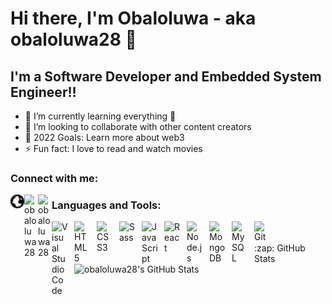 # Hi there, I'm Obaloluwa - aka obaloluwa28 👋

## I'm a Software Developer and Embedded System Engineer!!

- 🌱 I’m currently learning everything 🤣
- 👯 I’m looking to collaborate with other content creators
- 🥅 2022 Goals: Learn more about web3
- ⚡ Fun fact: I love to read and watch movies

### Connect with me:

[<img align="left" alt="obaloluwa28" width="22px" src="https://raw.githubusercontent.com/iconic/open-iconic/master/svg/globe.svg" />][website]

[<img align="left" alt="obaloluwa28" width="22px" src="https://cdn.jsdelivr.net/npm/simple-icons@v3/icons/twitter.svg" />][twitter]

[<img align="left" alt="obaloluwa28" width="22px" src="https://cdn.jsdelivr.net/npm/simple-icons@v3/icons/linkedin.svg" />][linkedln]

### Languages and Tools:

<img align="left" alt="Visual Studio Code" width="26px" src="https://cdn.jsdelivr.net/gh/devicons/devicon/icons/vscode/vscode-original.svg" style="padding-right:10px;" />
<img align="left" alt="HTML5" width="26px" src="https://cdn.jsdelivr.net/gh/devicons/devicon/icons/html5/html5-original.svg" style="padding-right:10px;" />
<img align="left" alt="CSS3" width="26px" src="https://cdn.jsdelivr.net/gh/devicons/devicon/icons/css3/css3-original.svg" style="padding-right:10px;" />
<img align="left" alt="Sass" width="26px" src="https://cdn.jsdelivr.net/gh/devicons/devicon/icons/sass/sass-original.svg" style="padding-right:10px;" />
<img align="left" alt="JavaScript" width="26px" src="https://cdn.jsdelivr.net/gh/devicons/devicon/icons/javascript/javascript-original.svg" style="padding-right:10px;" />
<img align="left" alt="React" width="26px" src="https://cdn.jsdelivr.net/gh/devicons/devicon/icons/react/react-original.svg" style="padding-right:10px;" />
<img align="left" alt="Node.js" width="26px" src="https://cdn.jsdelivr.net/gh/devicons/devicon/icons/nodejs/nodejs-original.svg" style="padding-right:10px;" />
<img align="left" alt="MongoDB" width="26px" src="https://cdn.jsdelivr.net/gh/devicons/devicon/icons/mongodb/mongodb-original.svg" style="padding-right:10px;" />
<img align="left" alt="MySQL" width="26px" src="https://cdn.jsdelivr.net/gh/devicons/devicon/icons/mysql/mysql-original.svg" style="padding-right:10px;" />
<img align="left" alt="Git" width="26px" src="https://cdn.jsdelivr.net/gh/devicons/devicon/icons/git/git-original.svg" style="padding-right:10px;" />

<br />
<br />
<!-- <details> -->
  <summary>:zap: GitHub Stats</summary>

  <img align="left" alt="obaloluwa28's GitHub Stats" src="https://github-readme-stats.vercel.app/api?username=obaloluwa28&show_icons=true&hide_border=false&title_color=ff652f&icon_color=FFE400&bg_color=09131B&text_color=ffffff&border_color=0c1a25" />
<!-- </details> -->

[website]: https://obaloluwa-portfolio.herokuapp.com/
[twitter]: twitter.com/oduyemiobalolu1
[linkedln]: https://www.linkedin.com/in/oduyemi-obaloluwa-9a57861b2/
